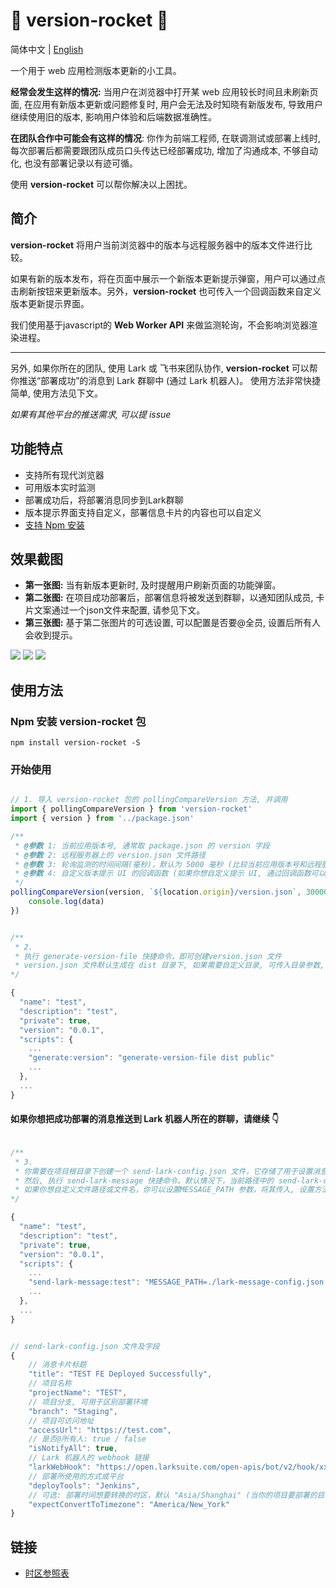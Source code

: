 # 🔔 version-rocket 🚀

简体中文 | [English](./README.md)

一个用于 web 应用检测版本更新的小工具。
<br/>

**经常会发生这样的情况:** 当用户在浏览器中打开某 web 应用较长时间且未刷新页面, 在应用有新版本更新或问题修复时, 用户会无法及时知晓有新版发布, 导致用户继续使用旧的版本, 影响用户体验和后端数据准确性。

**在团队合作中可能会有这样的情况**: 你作为前端工程师, 在联调测试或部署上线时, 每次部署后都需要跟团队成员口头传达已经部署成功, 增加了沟通成本, 不够自动化, 也没有部署记录以有迹可循。

使用 **version-rocket** 可以帮你解决以上困扰。

## 简介

**version-rocket** 将用户当前浏览器中的版本与远程服务器中的版本文件进行比较。

如果有新的版本发布，将在页面中展示一个新版本更新提示弹窗，用户可以通过点击刷新按钮来更新版本。另外，**version-rocket** 也可传入一个回调函数来自定义版本更新提示界面。

我们使用基于javascript的 **Web Worker API** 来做监测轮询，不会影响浏览器渲染进程。

---

另外, 如果你所在的团队, 使用 Lark 或 飞书来团队协作, **version-rocket** 可以帮你推送“部署成功”的消息到 Lark 群聊中 (通过 Lark 机器人)。 使用方法非常快捷简单, 使用方法见下文。

*如果有其他平台的推送需求, 可以提 issue*

## 功能特点

- 支持所有现代浏览器
- 可用版本实时监测
- 部署成功后，将部署消息同步到Lark群聊
- 版本提示界面支持自定义，部署信息卡片的内容也可以自定义
- [支持 Npm 安装](https://www.npmjs.com/package/version-rocket)

## 效果截图

- **第一张图:** 当有新版本更新时, 及时提醒用户刷新页面的功能弹窗。
- **第二张图:** 在项目成功部署后，部署信息将被发送到群聊，以通知团队成员, 卡片文案通过一个json文件来配置, 请参见下文。
- **第三张图:** 基于第二张图片的可选设置, 可以配置是否要@全员, 设置后所有人会收到提示。

<img src="https://github.com/guMcrey/version-rocket/blob/main/assets/available-version-tips.gif?raw=true" />
<img src="https://github.com/guMcrey/version-rocket/blob/main/assets/deploy-success-message.jpg?raw=true" />
<img src="https://github.com/guMcrey/version-rocket/blob/main/assets/deploy-success-message-with-all.jpg?raw=true" />

## 使用方法

### Npm 安装 version-rocket 包
```shell
npm install version-rocket -S
```

### 开始使用

```javascript

// 1. 导入 version-rocket 包的 pollingCompareVersion 方法, 并调用
import { pollingCompareVersion } from 'version-rocket'
import { version } from '../package.json'

/**
 * @参数 1: 当前应用版本号, 通常取 package.json 的 version 字段
 * @参数 2: 远程服务器上的 version.json 文件路径
 * @参数 3: 轮询监测的时间间隔(毫秒)，默认为 5000 毫秒 (比较当前应用版本号和远程服务器中 version.json 中的版本号是否相同, 不同时展示版本更新弹窗。)
 * @参数 4: 自定义版本提示 UI 的回调函数 (如果你想自定义提示 UI, 通过回调函数可以拿到返回值来控制提示的显隐, 此参数可选)
 */
pollingCompareVersion(version, `${location.origin}/version.json`, 30000, (data) => {
    console.log(data)
})

```

```javascript

/**
 * 2.
 * 执行 generate-version-file 快捷命令，即可创建version.json 文件
 * version.json 文件默认生成在 dist 目录下, 如果需要自定义目录, 可传入目录参数, 参见以下示例:
*/ 

{
  "name": "test",
  "description": "test",
  "private": true,
  "version": "0.0.1",
  "scripts": {
    ...
    "generate:version": "generate-version-file dist public"
    ...
  },
  ...
}

```

#### 如果你想把成功部署的消息推送到 Lark 机器人所在的群聊，请继续 👇

```javascript 

/**
 * 3.
 * 你需要在项目根目录下创建一个 send-lark-config.json 文件，它存储了用于设置消息卡展示文案的字段
 * 然后, 执行 send-lark-message 快捷命令。默认情况下，当前路径中的 send-lark-config.json 文件被选中
 * 如果你想自定义文件路径或文件名，你可以设置MESSAGE_PATH 参数，将其传入, 设置方法如下:
*/

{
  "name": "test",
  "description": "test",
  "private": true,
  "version": "0.0.1",
  "scripts": {
    ...
    "send-lark-message:test": "MESSAGE_PATH=./lark-message-config.json send-lark-message"
    ...
  },
  ...
}


// send-lark-config.json 文件及字段
{
    // 消息卡片标题
    "title": "TEST FE Deployed Successfully",
    // 项目名称
    "projectName": "TEST",
    // 项目分支, 可用于区别部署环境
    "branch": "Staging",
    // 项目可访问地址
    "accessUrl": "https://test.com",
    // 是否@所有人: true / false
    "isNotifyAll": true,
    // Lark 机器人的 webhook 链接
    "larkWebHook": "https://open.larksuite.com/open-apis/bot/v2/hook/xxxxxxxxxxxx",
    // 部署所使用的方式或平台
    "deployTools": "Jenkins",
    // 可选: 部署时间想要转换的时区，默认 "Asia/Shanghai" (当你的项目要部署的目标服务器与你所在时区不同, 可以此字段转换时区)
    "expectConvertToTimezone": "America/New_York"
}

```

## 链接
- [时区参照表](https://jp.cybozu.help/general/zh/admin/list_systemadmin/list_localization/timezone.html)






